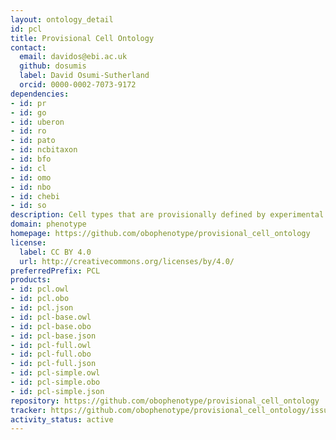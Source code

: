 ```yaml
---
layout: ontology_detail
id: pcl
title: Provisional Cell Ontology
contact:
  email: davidos@ebi.ac.uk
  github: dosumis
  label: David Osumi-Sutherland
  orcid: 0000-0002-7073-9172
dependencies:
- id: pr
- id: go
- id: uberon
- id: ro
- id: pato
- id: ncbitaxon
- id: bfo
- id: cl
- id: omo
- id: nbo
- id: chebi
- id: so
description: Cell types that are provisionally defined by experimental techniques such as single cell or single nucleus transcriptomics rather than a straightforward & coherent set of properties.
domain: phenotype
homepage: https://github.com/obophenotype/provisional_cell_ontology
license:
  label: CC BY 4.0
  url: http://creativecommons.org/licenses/by/4.0/
preferredPrefix: PCL
products:
- id: pcl.owl
- id: pcl.obo
- id: pcl.json
- id: pcl-base.owl
- id: pcl-base.obo
- id: pcl-base.json
- id: pcl-full.owl
- id: pcl-full.obo
- id: pcl-full.json
- id: pcl-simple.owl
- id: pcl-simple.obo
- id: pcl-simple.json
repository: https://github.com/obophenotype/provisional_cell_ontology
tracker: https://github.com/obophenotype/provisional_cell_ontology/issues
activity_status: active
---
```


